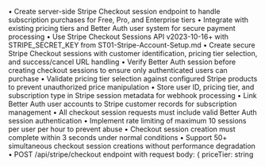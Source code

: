 • Create server-side Stripe Checkout session endpoint to handle subscription purchases for Free, Pro, and Enterprise tiers
• Integrate with existing pricing tiers and Better Auth user system for secure payment processing
• Use Stripe Checkout Sessions API v2023-10-16+ with STRIPE_SECRET_KEY from ST01-Stripe-Account-Setup.md
• Create secure Stripe Checkout sessions with customer identification, pricing tier selection, and success/cancel URL handling
• Verify Better Auth session before creating checkout sessions to ensure only authenticated users can purchase
• Validate pricing tier selection against configured Stripe products to prevent unauthorized price manipulation
• Store user ID, pricing tier, and subscription type in Stripe session metadata for webhook processing
• Link Better Auth user accounts to Stripe customer records for subscription management
• All checkout session requests must include valid Better Auth session authentication
• Implement rate limiting of maximum 10 sessions per user per hour to prevent abuse
• Checkout session creation must complete within 3 seconds under normal conditions
• Support 50+ simultaneous checkout session creations without performance degradation
• POST /api/stripe/checkout endpoint with request body: { priceTier: string